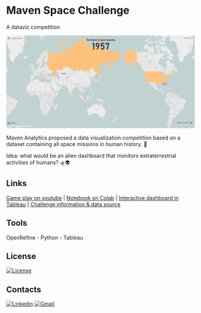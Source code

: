 # Maven Space Challenge
 A dataviz competition

![dataviz sreenshot](https://github.com/AntonelloManenti/MavenSpaceChallenge/blob/main/media/Maven.PNG)

Maven Analytics proposed a data visualization competition based on a dataset containing all space missions in human history. 🚀

Idea: what would be an alien dashboard that monitors extraterrestrial activities of humans? 🛸👽
 

## Links
[Game play on youtube] | [Notebook on Colab] | [Interactive dashboard in Tableau] | [Challenge information & data source]

## Tools
OpenRefine - Python - Tableau

## License
[![License](https://img.shields.io/badge/License-CC%201.0-blue.svg)](https://github.com/AntonelloManenti/Data_Viz_gender-equality_BG/blob/main/LICENSE)

## Contacts
[![Linkedin](https://img.shields.io/badge/LinkedIn-gray?style=flat&logo=linkedin&labelColor=blue)](https://www.linkedin.com/in/antonello-manenti/)
[![Gmail](https://img.shields.io/badge/Gmail-D14836?style=flat&logo=gmail&logoColor=white&labelColor=red&color=gray)](mailto:antonellomanenti@gmail.com)

[//]: # (These are reference links used in the body of this note and get stripped out when the markdown processor does its job. There is no need to format nicely because it shouldn't be seen. Thanks SO - http://stackoverflow.com/questions/4823468/store-comments-in-markdown-syntax)

   [Notebook on Colab]:<https://colab.research.google.com/drive/1v4wcpv-E1Yoobwn3QiCm2bt1D2FaZH2L?usp=sharing>
   [Interactive dashboard in Tableau]:<https://public.tableau.com/shared/MZ97NB33G?:display_count=n&:origin=viz_share_link>
   [Challenge information & data source]:<https://www.mavenanalytics.io/blog/maven-space-challenge>
   [Game play on youtube]:<https://youtu.be/ZuUkdC7NZo8>
  
